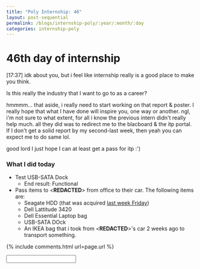 ```yaml
---
title: "Poly Internship: 46"
layout: post-sequential
permalink: /blogs/internship-poly/:year/:month/:day
categories: internship-poly
---
```

# 46th day of internship

<span class="timestamp">[17:37]</span> idk about you, but i feel like internship really is a good place to make you think. 

Is this really the industry that I want to go to as a career?

hmmmm...  that aside, i really need to start working on that report & poster. I really hope that what I have done will inspire you, one way or another. ngl, i'm not sure to what extent, for all i know the previous intern didn't really help much. all they did was to redirect me to the blacboard & the itp portal. If I don't get a solid report by my second-last week, then yeah you can expect me to do same lol.

good lord I just hope I can at least get a pass for itp :')

### What I did today
* Test USB-SATA Dock 
    * End result: Functional
* Pass items to <span class='disable-selection' ondbclick="this.innerHTML='Mr Alan'"><**REDACTED**></span> from office to their car. The following items are:
    * Seagate HDD (that was acquired [last week Friday](https://arifhamed.com/blogs/internship-poly/2022/05/06))
    * Dell Lattitude 3420
    * Dell Essential Laptop bag
    * USB-SATA DOck
    * An IKEA bag that i took from <span class='disable-selection' ondbclick="this.innerHTML='Mr Alan'"><**REDACTED**></span>'s car 2 weeks ago to transport something.

{% include comments.html url=page.url %}

<input id="password-input" type="password" class="text-secret" onkeyup="unlock()">

<span class="disable-selection" id="truth" style="display:none;">My mind is still in scatters, but it's alright. This time i'll take it easy<br><br>However, there is still something that bother's me in the back of my head. The Christian community, sure they can support me, but how can they help/relate to my struggles with autism? Like really, I can't just make them read about ASD, unless they're educators, which unironically, many of my friends are experienced in kindergarten. In fact, that's what i'm going to do. They're the closest thing I can really talk about my condition with. Them and that one person, but that one person is quite a busy person, so meh. <br><br>I really want to get to spend more time with them so that I can open up and really talk about who I really am. The true me. However, the opportunities aren't frequent. I can only think of a few too.<br><br>heheh. What if when i do talk to them, they end up deciding to study special education in the end? that'll be pretty cool imo.</span>
